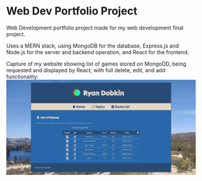 # Web Dev Portfolio Project

Web Development portfolio project made for my web development final project.

Uses a MERN stack, using MongoDB for the database, Express.js and Node.js for the server and backend operation, and React for the frontend.

Capture of my website showing list of games stored on MongoDD, being requested and displayed by React, with full delete, edit, and add functionality:
![](https://github.com/ryandobkin/Portfolio/blob/main/Full-Stack%20MERN%20website/Portfolio/frontend/src/images/website-capture.png)
